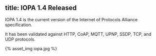 title: IOPA 1.4 Released
---
IOPA 1.4 is the current version of the Internet of Protocols Alliance specification.


It has been validated against HTTP, CoAP, MQTT, UPNP, SSDP, TCP, and UDP protocols.

{% asset_img iopa.jpg %}